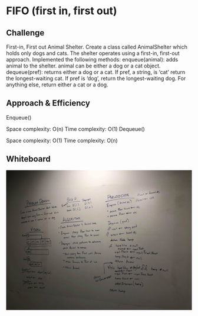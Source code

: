 # FIFO (first in, first out)
## Challenge
First-in, First out Animal Shelter. Create a class called AnimalShelter which holds only dogs and cats. The shelter operates using a first-in, first-out approach.
Implemented the following methods:
enqueue(animal): adds animal to the shelter. animal can be either a dog or a cat object.
dequeue(pref): returns either a dog or a cat. If pref, a string, is ‘cat’ return the longest-waiting cat. If pref is ‘dog’, return the longest-waiting dog. For anything else, return either a cat or a dog.

## Approach & Efficiency
Enqueue()

Space complexity: O(n)
Time complexity: O(1)
Dequeue()

Space complexity: O(1)
Time complexity: O(n)
## Whiteboard
![whiteboard challenge 11](/Challenges/animalShelter/assets/challenge11.jpg)
